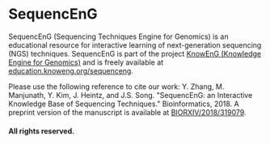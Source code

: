 # SequencEnG
SequencEnG (Sequencing Techniques Engine for Genomics) is an educational resource for interactive learning of next-generation sequencing (NGS) techniques. SequencEnG is part of the project [KnowEnG (Knowledge Engine for Genomics)](https://knoweng.org/) and is freely available at [education.knoweng.org/sequenceng](http://education.knoweng.org/sequenceng).  

Please use the following reference to cite our work:
Y. Zhang, M. Manjunath, Y. Kim, J. Heintz, and J.S. Song. "SequencEnG: an Interactive Knowledge Base of Sequencing Techniques." Bioinformatics, 2018.
A preprint version of the manuscript is available at [BIORXIV/2018/319079](https://www.biorxiv.org/content/early/2018/07/08/319079).

#### All rights reserved.
